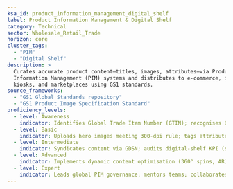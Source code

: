 ```yaml
---
ksa_id: product_information_management_digital_shelf
label: Product Information Management & Digital Shelf
category: Technical
sector: Wholesale_Retail_Trade
horizon: core
cluster_tags:
  - "PIM"
  - "Digital Shelf"
description: >
  Curates accurate product content—titles, images, attributes—via Product
  Information Management (PIM) systems and distributes to e-commerce, in-store
  kiosks, and marketplaces using GS1 standards.
source_frameworks:
  - "GS1 Global Standards repository"
  - "GS1 Product Image Specification Standard"
proficiency_levels:
  - level: Awareness
    indicator: Identifies Global Trade Item Number (GTIN); recognises GS1 image naming.
  - level: Basic
    indicator: Uploads hero images meeting 300-dpi rule; tags attributes for facets.
  - level: Intermediate
    indicator: Syndicates content via GDSN; audits digital-shelf KPI (search rank, share of page).
  - level: Advanced
    indicator: Implements dynamic content optimisation (360° spins, AR); reduces content defect rate < 1 %.
  - level: Expert
    indicator: Leads global PIM governance; mentors teams; collaborates with GS1 workgroups on future digital-link standards.
---
```


